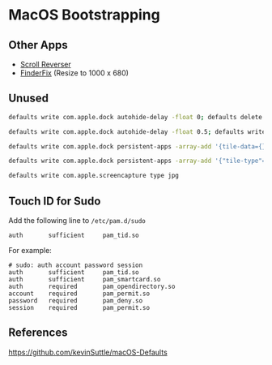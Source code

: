 # MacOS Bootstrapping

## Other Apps

- [Scroll Reverser](https://pilotmoon.com/scrollreverser/)
- [FinderFix](https://synappser.github.io/downloads/) (Resize to 1000 x 680)



## Unused

```sh
defaults write com.apple.dock autohide-delay -float 0; defaults delete com.apple.dock autohide-time-modifier; killall Dock
```

```sh
defaults write com.apple.dock autohide-delay -float 0.5; defaults write com.apple.dock autohide-time-modifier -int 0.5 ;killall Dock
```

```sh
defaults write com.apple.dock persistent-apps -array-add '{tile-data={}; tile-type="spacer-tile";}' && killall Dock
```

```sh
defaults write com.apple.dock persistent-apps -array-add '{"tile-type"="small-spacer-tile";}' && killall Dock
```

```sh
defaults write com.apple.screencapture type jpg
```

## Touch ID for Sudo

Add the following line to `/etc/pam.d/sudo`

```
auth       sufficient     pam_tid.so
```

For example:

```
# sudo: auth account password session
auth       sufficient     pam_tid.so
auth       sufficient     pam_smartcard.so
auth       required       pam_opendirectory.so
account    required       pam_permit.so
password   required       pam_deny.so
session    required       pam_permit.so
```

## References

https://github.com/kevinSuttle/macOS-Defaults
